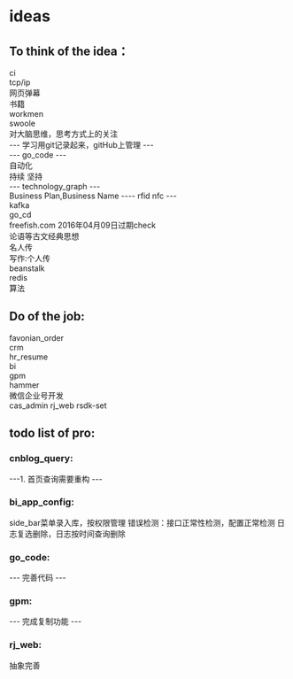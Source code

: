 # ideas  
## To think of the idea： 
ci   
tcp/ip   
网页弹幕  
书籍  
workmen   
swoole  
对大脑思维，思考方式上的关注  
--- 学习用git记录起来，gitHub上管理 ---  
--- go_code ---   
自动化     
持续 坚持   
--- technology_graph ---  
Business Plan,Business Name 
---- rfid nfc ---  
kafka  
go_cd  
freefish.com 2016年04月09日过期check   
论语等古文经典思想    
名人传  
写作:个人传  
beanstalk  
redis  
算法  


## Do of the job: 
favonian_order  
crm  
hr_resume  
bi  
gpm  
hammer  
微信企业号开发  
cas_admin 
rj_web
rsdk-set

## todo list of pro:

### cnblog_query: 
---1. 首页查询需要重构 ---  

### bi_app_config:
side_bar菜单录入库，按权限管理
错误检测：接口正常性检测，配置正常检测
日志复选删除，日志按时间查询删除


### go_code:
--- 完善代码 ---

### gpm:
--- 完成复制功能 ---

### rj_web:
抽象完善